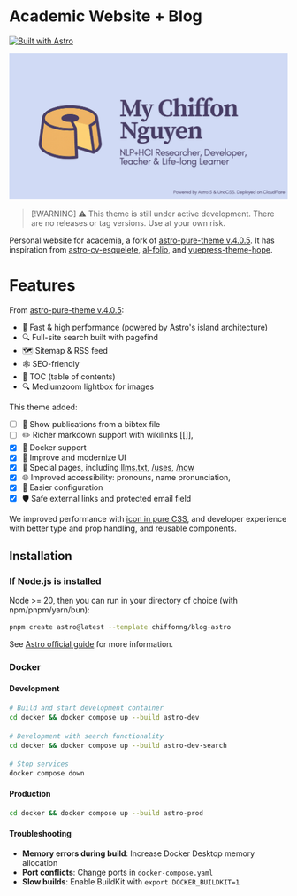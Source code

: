 # Academic Website + Blog

[![Built with Astro](https://astro.badg.es/v2/built-with-astro/tiny.svg)](https://astro.build)

![](public/img/social-preview.png)

> [!WARNING] ⚠️
> This theme is still under active development. There are no releases or tag versions.
> Use at your own risk.

Personal website for academia, a fork of
[astro-pure-theme v.4.0.5](https://github.com/cworld1/astro-theme-pure). It has inspiration from
[astro-cv-esquelete](https://github.com/mmouzo/astro-cv-esquelete),
[al-folio](https://github.com/alshedivat/al-folio), and
[vuepress-theme-hope](https://theme-hope.vuejs.press/).

# Features

From [astro-pure-theme v.4.0.5](https://github.com/cworld1/astro-theme-pure):

- 🚀 Fast & high performance (powered by Astro's island architecture)
- 🔍 Full-site search built with pagefind
- 🗺️ Sitemap & RSS feed
- 🕸️ SEO-friendly
- 📖 TOC (table of contents)
- 🔍 Mediumzoom lightbox for images

This theme added:

- [ ] 📄 Show publications from a bibtex file
- [ ] ✏️ Richer markdown support with wikilinks [[]],
- [x] 🐳 Docker support
- [x] 💄 Improve and modernize UI
- [x] 📃 Special pages, including [llms.txt](https://llmstxt.org/), [/uses](https://uses.tech/),
      [/now](https://nownownow.com/about)
- [x] 🌐 Improved accessibility: pronouns, name pronunciation,
- [x] 🔧 Easier configuration
- [x] 🛡️ Safe external links and protected email field

We improved performance with [icon in pure CSS](https://unocss.dev/presets/icons), and developer
experience with better type and prop handling, and reusable components.

## Installation

### If Node.js is installed

Node >= 20, then you can run in your directory of choice (with npm/pnpm/yarn/bun):

```sh
pnpm create astro@latest --template chiffonng/blog-astro
```

See [Astro official guide](https://docs.astro.build/en/install-and-setup/) for more information.

### Docker

#### Development

```bash
# Build and start development container
cd docker && docker compose up --build astro-dev

# Development with search functionality
cd docker && docker compose up --build astro-dev-search

# Stop services
docker compose down
```

#### Production

```bash
cd docker && docker compose up --build astro-prod
```

#### Troubleshooting

- **Memory errors during build**: Increase Docker Desktop memory allocation
- **Port conflicts**: Change ports in `docker-compose.yaml`
- **Slow builds**: Enable BuildKit with `export DOCKER_BUILDKIT=1`
